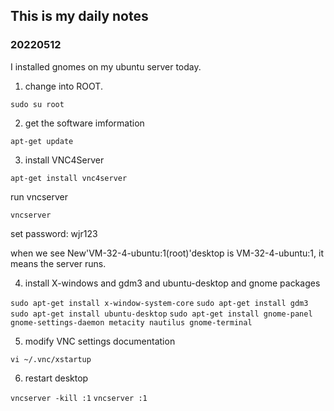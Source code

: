 ## This is my daily notes
### 20220512
I installed gnomes on my ubuntu server today.

1. change into ROOT.

`sudo su root`

2. get the software imformation

`apt-get update`

3. install VNC4Server

`apt-get install vnc4server`

run vncserver

`vncserver`

set password: wjr123

when we see New'VM-32-4-ubuntu:1(root)'desktop is VM-32-4-ubuntu:1, it means the server runs.

4. install X-windows and gdm3 and ubuntu-desktop and gnome packages

`sudo apt-get install x-window-system-core`
`sudo apt-get install gdm3`
`sudo apt-get install ubuntu-desktop`
`sudo apt-get install gnome-panel gnome-settings-daemon metacity nautilus gnome-terminal`

5. modify VNC settings documentation

`vi ~/.vnc/xstartup`

6. restart desktop

`vncserver -kill :1`
`vncserver :1`
